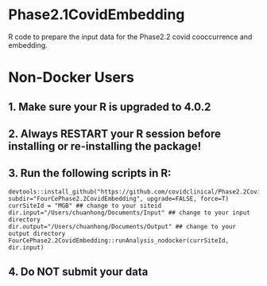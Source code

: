 # Phase2.1CovidEmbedding

R code to prepare the input data for the Phase2.2 covid cooccurrence and embedding.

# Non-Docker Users
## 1. Make sure your R is upgraded to 4.0.2

## 2. Always RESTART your R session before installing or re-installing the package!

## 3. Run the following scripts in R:

```
devtools::install_github("https://github.com/covidclinical/Phase2.2CovidEmbeddingRPackage", subdir="FourCePhase2.2CovidEmbedding", upgrade=FALSE, force=T)
currSiteId = "MGB" ## change to your siteid
dir.input="/Users/chuanhong/Documents/Input" ## change to your input directory
dir.output="/Users/chuanhong/Documents/Output" ## change to your output directory
FourCePhase2.2CovidEmbedding::runAnalysis_nodocker(currSiteId, dir.input)
```

## 4. Do NOT submit your data


